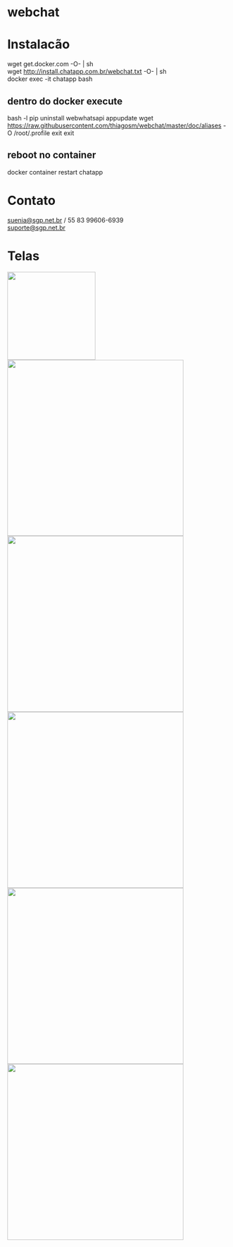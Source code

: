# webchat

# Instalacão
wget get.docker.com -O- | sh <br/>
wget http://install.chatapp.com.br/webchat.txt -O- | sh <br/>
docker exec -it chatapp bash <br/>
## dentro do docker execute
bash -l
pip uninstall webwhatsapi
appupdate
wget https://raw.githubusercontent.com/thiagosm/webchat/master/doc/aliases -O /root/.profile
exit
exit
## reboot no container 
docker container restart chatapp 


# Contato
suenia@sgp.net.br / 55 83 99606-6939 <br/>
suporte@sgp.net.br


# Telas
<img width="200px" src="https://github.com/thiagosm/webchat/blob/master/doc/screenshots/webchat-6.png/"><img width="400px" src="https://github.com/thiagosm/webchat/blob/master/doc/screenshots/webchat-5.png/"><img width="400px" src="https://github.com/thiagosm/webchat/blob/master/doc/screenshots/webchat-1.png/"><img width="400px" src="https://github.com/thiagosm/webchat/blob/master/doc/screenshots/webchat-2.png/">
<img width="400px" src="https://github.com/thiagosm/webchat/blob/master/doc/screenshots/webchat-3.png/"><img width="400px" src="https://github.com/thiagosm/webchat/blob/master/doc/screenshots/webchat-4.png/">
